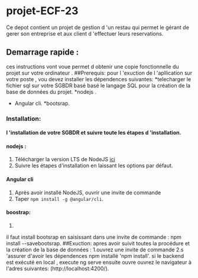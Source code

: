 # projet-ECF-23
Ce depot contient un projet de gestion d 'un restau qui permet le gérant de gerer son entreprise et aux client d 'effectuer leurs reservations.
## Demarrage rapide :
ces instructions vont voue permet d obtenir une copie fonctionnelle du projet sur votre ordinateur .
##Prerequis:
pour l 'exuction  de l 'apllication sur votre poste , vou devez  installer les dépendences suivantes:
*telecharger le fichier sql sur votre  SGBDR  basé  basé le langage SQL pour la création de la base de données du projet.
*nodejs .
* Angular cli.
*bootsrap.
### Installation:
#### l 'installation de votre SGBDR  et suivre toute les étapes d 'installation.
####  nodejs :
1. Télécharger la version LTS de NodeJS [ici](https://nodejs.org/fr/download/)
  2. Suivre les étapes d'installation en laissant les options par défaut.
  ####  Angular cli
  1. Après avoir installé NodeJS, ouvrir une invite de commande
  2. Taper `npm install -g @angular/cli`.
  #### boostrap: 
  1.
  il faut install bootsrap en saisissant dans une invite de commande : npm install --savebootsrap.
  ##Exuction:
  apres avoir  suivit toutes la procédure et la  création de la base de données :
  1.ouvrez une invite de commande 
  2.s 'assurer d'avoir les dépendences npm installé  'npm install'.
  si le  backend  est exécuté en local , execute ng serve ensuite ouvre ouvrez  le navigateur à l'adres suivantes:
  (http://localhost:4200/).
  


